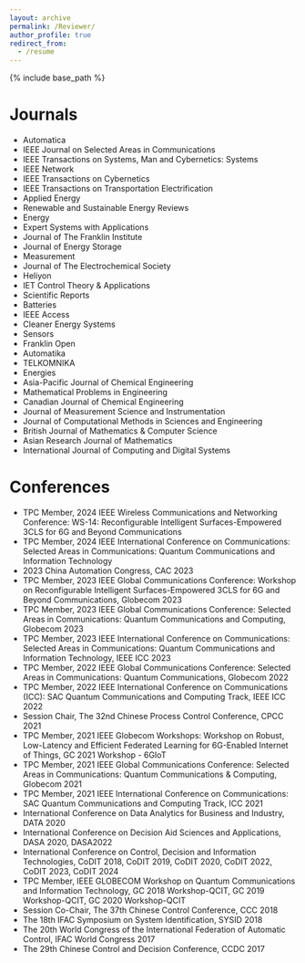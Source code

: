 ```yaml
---
layout: archive
permalink: /Reviewer/
author_profile: true
redirect_from:
  - /resume
---
```


{% include base_path %}

Journals
======
* Automatica
* IEEE Journal on Selected Areas in Communications
* IEEE Transactions on Systems, Man and Cybernetics: Systems
* IEEE Network
* IEEE Transactions on Cybernetics
* IEEE Transactions on Transportation Electrification
* Applied Energy
* Renewable and Sustainable Energy Reviews
* Energy
* Expert Systems with Applications
* Journal of The Franklin Institute
* Journal of Energy Storage
* Measurement
* Journal of The Electrochemical Society
* Heliyon
* IET Control Theory & Applications
* Scientific Reports
* Batteries
* IEEE Access
* Cleaner Energy Systems
* Sensors
* Franklin Open
* Automatika
* TELKOMNIKA
* Energies
* Asia-Pacific Journal of Chemical Engineering
* Mathematical Problems in Engineering
* Canadian Journal of Chemical Engineering
* Journal of Measurement Science and Instrumentation
* Journal of Computational Methods in Sciences and Engineering
* British Journal of Mathematics & Computer Science
* Asian Research Journal of Mathematics
* International Journal of Computing and Digital Systems

Conferences
======
* TPC Member, 2024 IEEE Wireless Communications and Networking Conference: WS-14: Reconfigurable Intelligent Surfaces-Empowered 3CLS for 6G and Beyond Communications
* TPC Member, 2024 IEEE International Conference on Communications: Selected Areas in Communications: Quantum Communications and Information Technology
* 2023 China Automation Congress, CAC 2023
* TPC Member, 2023 IEEE Global Communications Conference: Workshop on Reconfigurable Intelligent Surfaces-Empowered 3CLS for 6G and Beyond Communications, Globecom 2023
* TPC Member, 2023 IEEE Global Communications Conference: Selected Areas in Communications: Quantum Communications and Computing, Globecom 2023
* TPC Member, 2023 IEEE International Conference on Communications: Selected Areas in Communications: Quantum Communications and Information Technology, IEEE ICC 2023
* TPC Member, 2022 IEEE Global Communications Conference: Selected Areas in Communications: Quantum Communications, Globecom 2022
* TPC Member, 2022 IEEE International Conference on Communications (ICC): SAC Quantum Communications and Computing Track, IEEE ICC 2022
* Session Chair, The 32nd Chinese Process Control Conference, CPCC 2021
* TPC Member, 2021 IEEE Globecom Workshops: Workshop on Robust, Low-Latency and Efficient Federated Learning for 6G-Enabled Internet of Things, GC 2021 Workshop - 6GIoT
* TPC Member, 2021 IEEE Global Communications Conference: Selected Areas in Communications: Quantum Communications & Computing, Globecom 2021
* TPC Member, 2021 IEEE International Conference on Communications: SAC Quantum Communications and Computing Track, ICC 2021
* International Conference on Data Analytics for Business and Industry, DATA 2020
* International Conference on Decision Aid Sciences and Applications, DASA 2020, DASA2022
* International Conference on Control, Decision and Information Technologies, CoDIT 2018, CoDIT 2019, CoDIT 2020, CoDIT 2022, CoDIT 2023, CoDIT 2024
* TPC Member, IEEE GLOBECOM Workshop on Quantum Communications and Information Technology, GC 2018 Workshop-QCIT, GC 2019 Workshop-QCIT, GC 2020 Workshop-QCIT
* Session Co-Chair, The 37th Chinese Control Conference, CCC 2018
* The 18th IFAC Symposium on System Identification, SYSID 2018
* The 20th World Congress of the International Federation of Automatic Control, IFAC World Congress 2017
* The 29th Chinese Control and Decision Conference, CCDC 2017

